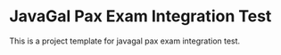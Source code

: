 JavaGal Pax Exam Integration Test
============

This is a project template for javagal pax exam integration test.



